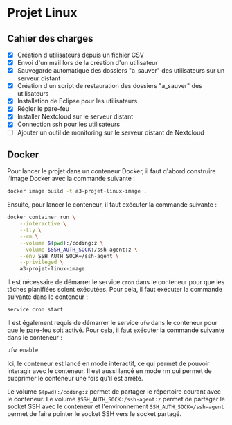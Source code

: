 # Projet Linux

## Cahier des charges

- [x] Création d'utilisateurs depuis un fichier CSV
- [x] Envoi d'un mail lors de la création d'un utilisateur
- [x] Sauvegarde automatique des dossiers "a_sauver" des utilisateurs sur un
  serveur distant
- [x] Création d'un script de restauration des dossiers "a_sauver" des
  utilisateurs
- [x] Installation de Eclipse pour les utilisateurs
- [x] Régler le pare-feu
- [x] Installer Nextcloud sur le serveur distant
- [x] Connection ssh pour les utilisateurs
- [ ] Ajouter un outil de monitoring sur le serveur distant de Nextcloud

## Docker

Pour lancer le projet dans un conteneur Docker, il faut d'abord construire 
l'image Docker avec la commande suivante :
```sh
docker image build -t a3-projet-linux-image .
```

Ensuite, pour lancer le conteneur, il faut exécuter la commande suivante :
```sh
docker container run \
    --interactive \
    --tty \
    --rm \
    --volume $(pwd):/coding:z \
    --volume $SSH_AUTH_SOCK:/ssh-agent:z \
    --env SSH_AUTH_SOCK=/ssh-agent \
    --privileged \
    a3-projet-linux-image
```

Il est nécessaire de démarrer le service `cron` dans le conteneur pour que
les tâches planifiées soient exécutées. Pour cela, il faut exécuter la
commande suivante dans le conteneur :
```sh
service cron start
```

Il est également requis de démarrer le service `ufw` dans le conteneur pour
que le pare-feu soit activé. Pour cela, il faut exécuter la commande suivante
dans le conteneur :
```sh
ufw enable
```

Ici, le conteneur est lancé en mode interactif, ce qui permet de pouvoir
interagir avec le conteneur. Il est aussi lancé en mode rm qui permet de
supprimer le conteneur une fois qu'il est arrêté.

Le volume `$(pwd):/coding:z` permet de partager le répertoire courant avec le
conteneur. Le volume `$SSH_AUTH_SOCK:/ssh-agent:z` permet de partager le
socket SSH avec le conteneur et l'environnement `SSH_AUTH_SOCK=/ssh-agent`
permet de faire pointer le socket SSH vers le socket partagé.
